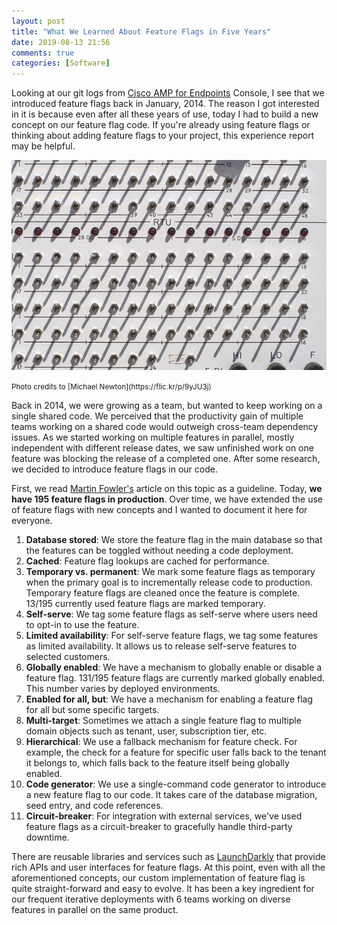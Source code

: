 ```yaml
---
layout: post
title: "What We Learned About Feature Flags in Five Years"
date: 2019-08-13 21:56
comments: true
categories: [Software]
---
```

Looking at our git logs from [Cisco AMP for Endpoints](https://www.cisco.com/c/en/us/products/security/amp-for-endpoints/index.html) Console, I see that we introduced feature flags back in January, 2014. The reason I got interested in it is because even after all these years of use, today I had to build a new concept on our feature flag code. If you're already using feature flags or thinking about adding feature flags to your project, this experience report may be helpful.

![switchboard](/images/switchboard.jpg)

<small>
Photo credits to [Michael Newton](https://flic.kr/p/9yJU3j)
</small>


Back in 2014, we were growing as a team, but wanted to keep working on a single shared code. We perceived  that the productivity gain of multiple teams working on a shared code would outweigh cross-team dependency issues. As we started working on multiple features in parallel, mostly independent with different release dates, we saw unfinished work on one feature was blocking the release of a completed one. After some research, we decided to introduce feature flags in our code. 

First, we read [Martin Fowler's](https://martinfowler.com/bliki/FeatureToggle.html) article on this topic as a guideline. Today, **we have 195 feature flags in production**. Over time, we have extended the use of feature flags with new concepts and I wanted to document it here for everyone.

1. **Database stored**: We store the feature flag in the main database so that the features can be toggled without needing a code deployment.
2. **Cached**: Feature flag lookups are cached for performance.
2. **Temporary vs. permanent**: We mark some feature flags as temporary when the primary goal is to incrementally release code to production. Temporary feature flags are cleaned once the feature is complete. 13/195 currently used feature flags are marked temporary.
3. **Self-serve**: We tag some feature flags as self-serve where users need to opt-in to use the feature.
4. **Limited availability**: For self-serve feature flags, we tag some features as limited availability. It allows us to release self-serve features to selected customers.
4. **Globally enabled**: We have a mechanism to globally enable or disable a feature flag. 131/195 feature flags are currently marked globally enabled. This number varies by deployed environments.
5. **Enabled for all, but**: We have a mechanism for enabling a feature flag for all but some specific targets.
5. **Multi-target**: Sometimes we attach a single feature flag to multiple domain objects such as tenant, user, subscription tier, etc.
6. **Hierarchical**: We use a fallback mechanism for feature check. For example, the check for a feature for specific user falls back to the tenant it belongs to, which falls back to the feature itself being globally enabled.
7. **Code generator**: We use a single-command code generator to introduce a new feature flag to our code. It takes care of the database migration, seed entry, and code references.
8. **Circuit-breaker**: For integration with external services, we've used feature flags as a circuit-breaker to gracefully handle third-party downtime.

There are reusable libraries and services such as [LaunchDarkly](https://launchdarkly.com) that provide rich APIs and user interfaces for feature flags. At this point, even with all the aforementioned concepts, our custom implementation of feature flag is quite straight-forward and easy to evolve. It has been a key ingredient for our frequent iterative deployments with 6 teams working on diverse features in parallel on the same product.
